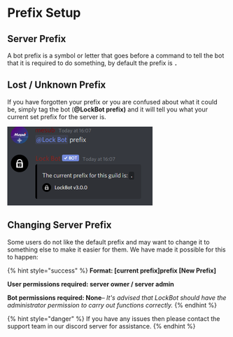 # Prefix Setup

## Server Prefix

A bot prefix is a symbol or letter that goes before a command to tell the bot that it is required to do something, by default the prefix is **`.`**

## Lost / Unknown Prefix

If you have forgotten your prefix or you are confused about what it could be, simply tag the bot \(**@LockBot prefix\)** and it will tell you what your current set prefix for the server is.

![](../.gitbook/assets/ppx9dc-1-.png)

## Changing Server Prefix

Some users do not like the default prefix and may want to change it to something else to make it easier for them. We have made it possible for this to happen:

{% hint style="success" %}
**Format: \[current prefix\]prefix \[New Prefix\]**

**User permissions required: server owner / server admin**

**Bot permissions required: None**– _It's advised that LockBot should have the administrator permission to carry out functions correctly._
{% endhint %}

{% hint style="danger" %}
If you have any issues then please contact the support team in our discord server for assistance.
{% endhint %}

